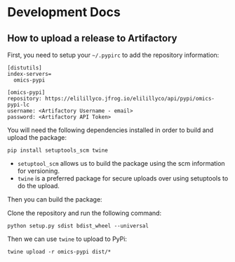 # Development Docs

## How to upload a release to Artifactory 

First, you need to setup your `~/.pypirc` to add the repository information:

```commandline
[distutils]
index-servers=
  omics-pypi
  
[omics-pypi]
repository: https://elilillyco.jfrog.io/elilillyco/api/pypi/omics-pypi-lc
username: <Artifactory Username - email>
password: <Artifactory API Token>
```

You will need the following dependencies installed in order to build 
and upload the package:

```commandline
pip install setuptools_scm twine
```

- `setuptool_scm` allows us to build the package using the scm information for versioning.
- `twine` is a preferred package for secure uploads over using setuptools to do the upload.

Then you can build the package:

Clone the repository and run the following command:

`python setup.py sdist bdist_wheel --universal`

Then we can use `twine` to upload to PyPi:

`twine upload -r omics-pypi dist/*`

